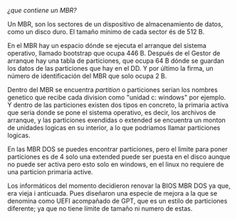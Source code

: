 ﻿*¿que contiene un MBR?*


Un MBR, son los sectores de un dispositivo de almacenamiento
de datos, como un disco duro. El tamaño mínimo de cada sector 
és de 512 B.

En el MBR hay un espacio dónde se ejecuta 
el arranque del sistema operativo, llamado bootstrap que ocupa 446 B.
Después de el Gestor de arranque hay una tabla de particiones, 
que ocupa 64 B dónde se guardan los datos de las particiones que hay en 
el DD. Y por último la firma, un número de identificación del MBR que 
solo ocupa 2 B.


Dentro del MBR se encuentra _partition_ o particiones serian los nombres
genetico que recibe cada division como "unidad c: windows" por ejemplo.
Y dentro de las particiones existen dos tipos en concreto, la primaria
activa que seria donde se pone el sistema operativo, es decir, los 
archivos de arranque, y las particiones exendidas o extended se encuentra 
un monton de unidades logicas en su interior, a lo que podriamos llamar
particiones logicas.


En las MBR DOS se puedes encontrar particiones, pero el limite para 
poner particiones es de 4 solo una extended puede ser puesta en el disco 
aunque no puede ser activa pero esto solo en windows, en el linux 
no requiere de una particion primaria active.


Los informáticos del momento decidieron renovar la BIOS MBR DOS ya que,
era vieja i anticuada. Pues diseñaron una especie de mejora a la que se 
denomina como UEFI acompañado de GPT, que es un estilo de particiones 
diferente; ya que no tiene límite de tamaño ni numero de estas. 



